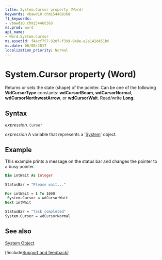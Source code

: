 ```yaml
---
title: System.Cursor property (Word)
keywords: vbawd10.chm154468368
f1_keywords:
- vbawd10.chm154468368
ms.prod: word
api_name:
- Word.System.Cursor
ms.assetid: f4acf757-920f-f389-948e-e2a142d451b0
ms.date: 06/08/2017
localization_priority: Normal
---
```



# System.Cursor property (Word)

Returns or sets the state (shape) of the pointer. Can be one of the following  **WdCursorType** constants: **wdCursorIBeam**, **wdCursorNormal**, **wdCursorNorthwestArrow**, or **wdCursorWait**. Read/write **Long**.


## Syntax

_expression_. `Cursor`

_expression_ A variable that represents a '[System](Word.System.md)' object.


## Example

This example prints a message on the status bar and changes the pointer to a busy pointer.


```vb
Dim intWait As Integer 
 
StatusBar = "Please wait..." 
 
For intWait = 1 To 1000 
 System.Cursor = wdCursorWait 
Next intWait 
 
StatusBar = "Task completed" 
System.Cursor = wdCursorNormal
```


## See also


[System Object](Word.System.md)

[!include[Support and feedback](~/includes/feedback-boilerplate.md)]